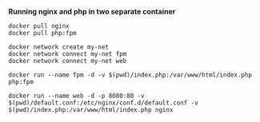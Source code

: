 **Running nginx and php in two separate container**  


`docker pull nginx`  
`docker pull php:fpm`  

`docker network create my-net`  
`docker network connect my-net fpm`  
`docker network connect my-net web`    


`docker run --name fpm -d -v $(pwd)/index.php:/var/www/html/index.php php:fpm`

`docker run --name web -d -p 8080:80 -v $(pwd)/default.conf:/etc/nginx/conf.d/default.conf -v $(pwd)/index.php:/var/www/html/index.php nginx`  

